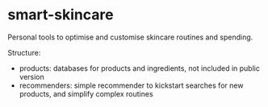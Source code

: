 # smart-skincare
Personal tools to optimise and customise skincare routines and spending.

Structure:
- products: databases for products and ingredients, not included in public version
- recommenders: simple recommender to kickstart searches for new products, and simplify complex routines
